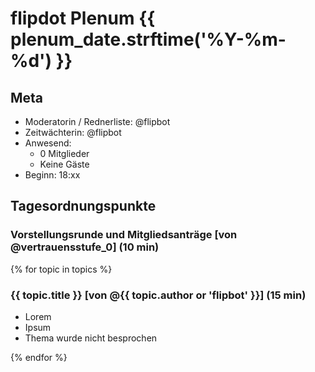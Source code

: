 # flipdot Plenum {{ plenum_date.strftime('%Y-%m-%d') }}

## Meta

- Moderatorin / Rednerliste: @flipbot
- Zeitwächterin: @flipbot
- Anwesend:
  - 0 Mitglieder
  - Keine Gäste
- Beginn: 18:xx

## Tagesordnungspunkte

### Vorstellungsrunde und Mitgliedsanträge [von @vertrauensstufe_0] (10 min)

{% for topic in topics %}
### {{ topic.title }} [von @{{ topic.author or 'flipbot' }}] (15 min)

- Lorem
- Ipsum
- Thema wurde nicht besprochen

{% endfor %}
